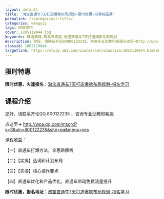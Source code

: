 ```yaml
---
layout: default
title: '淘宝直通车7天打造爆款布局规划-限时优惠-网易精品课'
permalink: /:categories/:title/
categories: wangyi2
tags: 网易提供
cover: 1005119044.jpg
keywords: 精选网课,网易云课堂,淘宝直通车7天打造爆款布局规划
description: 您好，请联系齐论QQ800122235，咨询专业助教和客服点这里→http://wpa.qq.com/msgrd?v=3
classid: 1005119044
targetlink: https://study.163.com/course/introduction/1005119044.htm?share=1&shareId=1025206652&utm_campaign=share&utm_medium=iphoneShare&utm_source=&utm_u=1025206652
---
```


## 限时特惠

**限时优惠，火速报名**：[淘宝直通车7天打造爆款布局规划-报名学习](https://study.163.com/course/introduction/1005119044.htm?share=1&shareId=1025206652&utm_campaign=share&utm_medium=iphoneShare&utm_source=&utm_u=1025206652)

## 课程介绍

您好，请联系齐论QQ 800122235 ，咨询专业助教和客服

点这里→   http://wpa.qq.com/msgrd?v=3&uin=800122235&site=qq&menu=yes



课程收益：

【一】直通车打爆方法，全思路解析

【二】【实操】选词和计划布局

【三】【实操】核心操作要点

【四】直通车优化和产品优化，直通车带动免费流量提升

**限时优惠，报名地址**：[淘宝直通车7天打造爆款布局规划-报名学习](https://study.163.com/course/introduction/1005119044.htm?share=1&shareId=1025206652&utm_campaign=share&utm_medium=iphoneShare&utm_source=&utm_u=1025206652)


